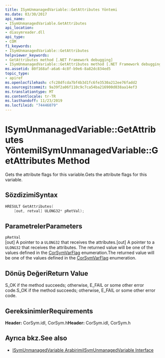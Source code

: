 ```yaml
---
title: ISymUnmanagedVariable::GetAttributes Yöntemi
ms.date: 03/30/2017
api_name:
- ISymUnmanagedVariable.GetAttributes
api_location:
- diasymreader.dll
api_type:
- COM
f1_keywords:
- ISymUnmanagedVariable::GetAttributes
helpviewer_keywords:
- GetAttributes method [.NET Framework debugging]
- ISymUnmanagedVariable::GetAttributes method [.NET Framework debugging]
ms.assetid: 80f168af-a6a6-4c8f-b9e6-8a82dc834ed5
topic_type:
- apiref
ms.openlocfilehash: cfc28dfcda7bf4b3d1fc6fe3530a212ee76fadd2
ms.sourcegitcommit: 9a39f2a06f110c9c7ca54ba216900d038aa14ef3
ms.translationtype: MT
ms.contentlocale: tr-TR
ms.lasthandoff: 11/23/2019
ms.locfileid: "74446079"
---
```

# <a name="isymunmanagedvariablegetattributes-method"></a><span data-ttu-id="773e3-102">ISymUnmanagedVariable::GetAttributes Yöntemi</span><span class="sxs-lookup"><span data-stu-id="773e3-102">ISymUnmanagedVariable::GetAttributes Method</span></span>
<span data-ttu-id="773e3-103">Gets the attribute flags for this variable.</span><span class="sxs-lookup"><span data-stu-id="773e3-103">Gets the attribute flags for this variable.</span></span>  
  
## <a name="syntax"></a><span data-ttu-id="773e3-104">Sözdizimi</span><span class="sxs-lookup"><span data-stu-id="773e3-104">Syntax</span></span>  
  
```cpp  
HRESULT GetAttributes(  
    [out, retval] ULONG32* pRetVal);  
```  
  
## <a name="parameters"></a><span data-ttu-id="773e3-105">Parametreler</span><span class="sxs-lookup"><span data-stu-id="773e3-105">Parameters</span></span>  
 `pRetVal`  
 <span data-ttu-id="773e3-106">[out] A pointer to a `ULONG32` that receives the attributes.</span><span class="sxs-lookup"><span data-stu-id="773e3-106">[out] A pointer to a `ULONG32` that receives the attributes.</span></span> <span data-ttu-id="773e3-107">The returned value will be one of the values defined in the [CorSymVarFlag](../../../../docs/framework/unmanaged-api/diagnostics/corsymvarflag-enumeration.md) enumeration.</span><span class="sxs-lookup"><span data-stu-id="773e3-107">The returned value will be one of the values defined in the [CorSymVarFlag](../../../../docs/framework/unmanaged-api/diagnostics/corsymvarflag-enumeration.md) enumeration.</span></span>  
  
## <a name="return-value"></a><span data-ttu-id="773e3-108">Dönüş Değeri</span><span class="sxs-lookup"><span data-stu-id="773e3-108">Return Value</span></span>  
 <span data-ttu-id="773e3-109">S_OK if the method succeeds; otherwise, E_FAIL or some other error code.</span><span class="sxs-lookup"><span data-stu-id="773e3-109">S_OK if the method succeeds; otherwise, E_FAIL or some other error code.</span></span>  
  
## <a name="requirements"></a><span data-ttu-id="773e3-110">Gereksinimler</span><span class="sxs-lookup"><span data-stu-id="773e3-110">Requirements</span></span>  
 <span data-ttu-id="773e3-111">**Header:** CorSym.idl, CorSym.h</span><span class="sxs-lookup"><span data-stu-id="773e3-111">**Header:** CorSym.idl, CorSym.h</span></span>  
  
## <a name="see-also"></a><span data-ttu-id="773e3-112">Ayrıca bkz.</span><span class="sxs-lookup"><span data-stu-id="773e3-112">See also</span></span>

- [<span data-ttu-id="773e3-113">ISymUnmanagedVariable Arabirimi</span><span class="sxs-lookup"><span data-stu-id="773e3-113">ISymUnmanagedVariable Interface</span></span>](../../../../docs/framework/unmanaged-api/diagnostics/isymunmanagedvariable-interface.md)
